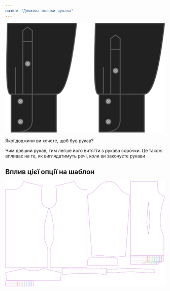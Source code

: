 ```yaml
---
назва: "Довжина планки рукава"
---
```


![Довжина рукава втачного рукава](sleeveplacketlength.svg)

Якої довжини ви хочете, щоб був рукав?

<Note>

Чим довший рукав, тим легше його витягти з рукава сорочки.
Це також впливає на те, як виглядатимуть речі, коли ви закочуєте рукави

</Note>

## Вплив цієї опції на шаблон

![На цьому зображенні показано вплив цієї опції шляхом накладання декількох варіантів, які мають різне значення для цієї опції](simon_sleeveplacketlength_sample.svg "Вплив цієї опції на шаблон")
